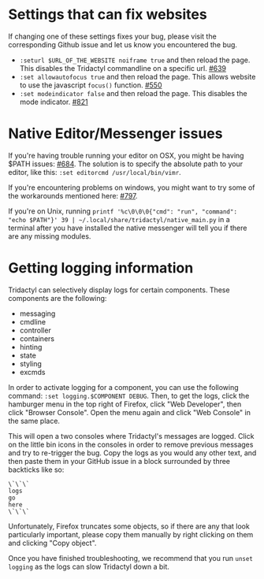 # Settings that can fix websites

If changing one of these settings fixes your bug, please visit the corresponding Github issue and let us know you encountered the bug.

-   `:seturl $URL_OF_THE_WEBSITE noiframe true` and then reload the page. This disables the Tridactyl commandline on a specific url. [#639](https://github.com/tridactyl/tridactyl/issues/639)
-   `:set allowautofocus true` and then reload the page. This allows website to use the javascript `focus()` function. [#550](https://github.com/tridactyl/tridactyl/issues/550)
-   `:set modeindicator false` and then reload the page. This disables the mode indicator. [#821](https://github.com/tridactyl/tridactyl/issues/821)

# Native Editor/Messenger issues

If you're having trouble running your editor on OSX, you might be having \$PATH issues: [#684](https://github.com/tridactyl/tridactyl/issues/684). The solution is to specify the absolute path to your editor, like this: `:set editorcmd /usr/local/bin/vimr`.

If you're encountering problems on windows, you might want to try some of the workarounds mentioned here: [#797](https://github.com/tridactyl/tridactyl/issues/797).

If you're on Unix, running `printf '%c\0\0\0{"cmd": "run", "command": "echo $PATH"}' 39 | ~/.local/share/tridactyl/native_main.py` in a terminal after you have installed the native messenger will tell you if there are any missing modules.

# Getting logging information

Tridactyl can selectively display logs for certain components. These components are the following:

-   messaging
-   cmdline
-   controller
-   containers
-   hinting
-   state
-   styling
-   excmds

In order to activate logging for a component, you can use the following command: `:set logging.$COMPONENT DEBUG`. Then, to get the logs, click the hamburger menu in the top right of Firefox, click "Web Developer", then click "Browser Console". Open the menu again and click "Web Console" in the same place.

This will open a two consoles where Tridactyl's messages are logged. Click on the little bin icons in the consoles in order to remove previous messages and try to re-trigger the bug. Copy the logs as you would any other text, and then paste them in your GitHub issue in a block surrounded by three backticks like so:

```
\`\`\`
logs
go
here
\`\`\`
```

Unfortunately, Firefox truncates some objects, so if there are any that look particularly important, please copy them manually by right clicking on them and clicking "Copy object".

Once you have finished troubleshooting, we recommend that you run `unset logging` as the logs can slow Tridactyl down a bit.
